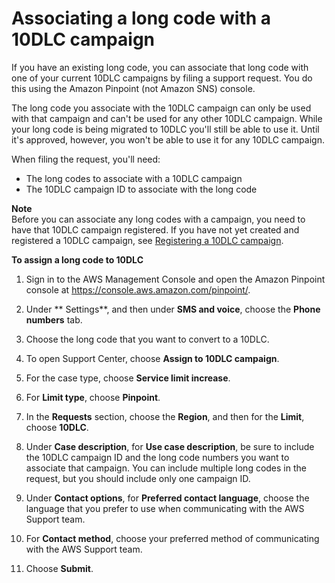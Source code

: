 # Associating a long code with a 10DLC campaign<a name="sns-settings-associate-long-code-10dlc"></a>

If you have an existing long code, you can associate that long code with one of your current 10DLC campaigns by filing a support request\. You do this using the Amazon Pinpoint \(not Amazon SNS\) console\.

The long code you associate with the 10DLC campaign can only be used with that campaign and can't be used for any other 10DLC campaign\. While your long code is being migrated to 10DLC you'll still be able to use it\. Until it's approved, however, you won't be able to use it for any 10DLC campaign\.

When filing the request, you'll need:
+ The long codes to associate with a 10DLC campaign
+ The 10DLC campaign ID to associate with the long code

**Note**  
 Before you can associate any long codes with a campaign, you need to have that 10DLC campaign registered\. If you have not yet created and registered a 10DLC campaign, see [Registering a 10DLC campaign](sns-settings-register-campaign-10dlc.md)\. 

**To assign a long code to 10DLC**

1. Sign in to the AWS Management Console and open the Amazon Pinpoint console at [https://console\.aws\.amazon\.com/pinpoint/](https://console.aws.amazon.com/pinpoint/)\.

1. Under ** Settings**, and then under **SMS and voice**, choose the **Phone numbers** tab\.

1. Choose the long code that you want to convert to a 10DLC\.

1. To open Support Center, choose **Assign to 10DLC campaign**\.

1. For the case type, choose **Service limit increase**\.

1. For **Limit type**, choose **Pinpoint**\.

1. In the **Requests** section, choose the **Region**, and then for the **Limit**, choose **10DLC**\.

1. Under **Case description**, for **Use case description**, be sure to include the 10DLC campaign ID and the long code numbers you want to associate that campaign\. You can include multiple long codes in the request, but you should include only one campaign ID\.

1. Under **Contact options**, for **Preferred contact language**, choose the language that you prefer to use when communicating with the AWS Support team\.

1. For **Contact method**, choose your preferred method of communicating with the AWS Support team\.

1. Choose **Submit**\.